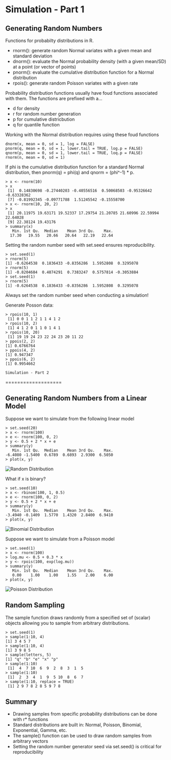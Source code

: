 Simulation - Part 1
===================

Generating Random Numbers
-------------------------

Functions for probabilty distributions in R.

* rnorm(): generate random Normal variates with a given mean and standard deviation
* dnorm(): evaluate the Normal probability density (with a given mean/SD) at a point (or vector of points)
* pnorm(): evaluate the cumulative distribution function for a Normal distribution
* rpois(): generate random Poisson variates with a given rate

Probability distribution functions usually have foud functions associated with them. The functions are prefixed with a…

* d for density
* r for random number generation
* p for cumulative districbution
* q for quantile function

Working with the Normal distribution requires using these foud functions

	dnorm(x, mean = 0, sd = 1, log = FALSE)
	pnorm(q, mean = 0, sd = 1, lower.tail = TRUE, log.p = FALSE)
	qnorm(p, mean = 0, sd = 1, lower.tail = TRUE, loq.p = FALSE)
	rnorm(n, mean = 0, sd = 1)

If phi is the cumulative distribution function for a standard Normal distribution, then pnorm(q) = phi(q) and qnorm = (phi^-1) * p.

	> x <- rnorm(10)
	> x
	 [1]  0.14830698 -0.27440203 -0.40556516  0.50068503 -0.95326642 -0.63328362
	 [7] -0.81992345 -0.09771788  1.51245542 -0.15558700
	> x <- rnorm(10, 20, 2)
	> x
	 [1] 20.11975 19.63171 19.52337 17.29754 21.20785 21.60996 22.59994 22.64028
	 [9] 22.38124 19.43176
	> summary(x)
	   Min. 1st Qu.  Median    Mean 3rd Qu.    Max. 
	  17.30   19.55   20.66   20.64   22.19   22.64

Setting the random number seed with set.seed ensures reproducibility.

	> set.seed(1)
	> rnorm(5)
	[1] -0.6264538  0.1836433 -0.8356286  1.5952808  0.3295078
	> rnorm(5)
	[1] -0.8204684  0.4874291  0.7383247  0.5757814 -0.3053884
	> set.seed(1)
	> rnorm(5)
	[1] -0.6264538  0.1836433 -0.8356286  1.5952808  0.3295078

Always set the random number seed when conducting a simulation!

Generate Posson data:

	> rpois(10, 1)
	 [1] 0 0 1 1 2 1 1 4 1 2
	> rpois(10, 2)
	 [1] 4 1 2 0 1 1 0 1 4 1
	> rpois(10, 20)
	 [1] 19 19 24 23 22 24 23 20 11 22
	> ppois(2, 2)
	[1] 0.6766764
	> ppois(4, 2)
	[1] 0.947347
	> ppois(6, 2)
	[1] 0.9954662
	
	Simulation - Part 2
===================

Generating Random Numbers from a Linear Model
---------------------------------------------

Suppose we want to simulate from the following linear model

	> set.seed(20)
	> x <- rnorm(100)
	> e <- rnorm(100, 0, 2)
	> y <- 0.5 + 2 * x + e
	> summary(y)
	   Min. 1st Qu.  Median    Mean 3rd Qu.    Max. 
	-6.4080 -1.5400  0.6789  0.6893  2.9300  6.5050 
	> plot(x, y)


![Random Distribution](img/lecture-03-random-distribution.png?raw=true)

What if x is binary?

	> set.seed(10)
	> x <- rbinom(100, 1, 0.5)
	> e <- rnorm(100, 0, 2)
	> y <- 0.5 + 2 * x + e
	> summary(y)
	   Min. 1st Qu.  Median    Mean 3rd Qu.    Max. 
	-3.4940 -0.1409  1.5770  1.4320  2.8400  6.9410 
	> plot(x, y)

![Binomial Distribution](img/lecture-03-binomial-distribution.png?raw=true)

Suppose we want to simulate from a Poisson model

	> set.seed(1)
	> x <- rnorm(100)
	> log.mu <- 0.5 + 0.3 * x
	> y <- rpois(100, exp(log.mu))
	> summary(y)
	   Min. 1st Qu.  Median    Mean 3rd Qu.    Max. 
	   0.00    1.00    1.00    1.55    2.00    6.00 
	> plot(x, y)

![Poisson Distribution](img/lecture-03-poisson-distribution.png?raw=true)

Random Sampling
---------------

The sample function draws randomly from a specified set of (scalar) objects allowing you to sample from arbitrary distributions.

	> set.seed(1)
	> sample(1:10, 4)
	[1] 3 4 5 7
	> sample(1:10, 4)
	[1] 3 9 8 5
	> sample(letters, 5)
	[1] "q" "b" "e" "x" "p"
	> sample(1:10)
	 [1]  4  7 10  6  9  2  8  3  1  5
	> sample(1:10)
	 [1]  2  3  4  1  9  5 10  8  6  7
	> sample(1:10, replace = TRUE)
	 [1] 2 9 7 8 2 8 5 9 7 8


Summary
-------

* Drawing samples from specific probability distributions can be done with r* functions
* Standard distributions are built in: Normal, Poisson, Binomial, Exponential, Gamma, etc.
* The sample() function can be used to draw random samples from arbitrary vectors
* Setting the random number generator seed via set.seed() is critical for reproducibility

